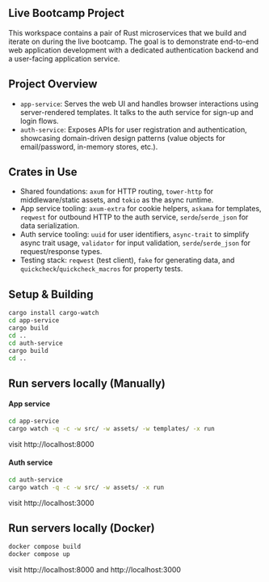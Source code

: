 ## Live Bootcamp Project

This workspace contains a pair of Rust microservices that we build and iterate on during the live bootcamp. The goal is to demonstrate end-to-end web application development with a dedicated authentication backend and a user-facing application service.

## Project Overview
- `app-service`: Serves the web UI and handles browser interactions using server-rendered templates. It talks to the auth service for sign-up and login flows.
- `auth-service`: Exposes APIs for user registration and authentication, showcasing domain-driven design patterns (value objects for email/password, in-memory stores, etc.).

## Crates in Use
- Shared foundations: `axum` for HTTP routing, `tower-http` for middleware/static assets, and `tokio` as the async runtime.
- App service tooling: `axum-extra` for cookie helpers, `askama` for templates, `reqwest` for outbound HTTP to the auth service, `serde`/`serde_json` for data serialization.
- Auth service tooling: `uuid` for user identifiers, `async-trait` to simplify async trait usage, `validator` for input validation, `serde`/`serde_json` for request/response types.
- Testing stack: `reqwest` (test client), `fake` for generating data, and `quickcheck`/`quickcheck_macros` for property tests.

## Setup & Building
```bash
cargo install cargo-watch
cd app-service
cargo build
cd ..
cd auth-service
cargo build
cd ..
```

## Run servers locally (Manually)
#### App service
```bash
cd app-service
cargo watch -q -c -w src/ -w assets/ -w templates/ -x run
```

visit http://localhost:8000

#### Auth service
```bash
cd auth-service
cargo watch -q -c -w src/ -w assets/ -x run
```

visit http://localhost:3000

## Run servers locally (Docker)
```bash
docker compose build
docker compose up
```

visit http://localhost:8000 and http://localhost:3000
